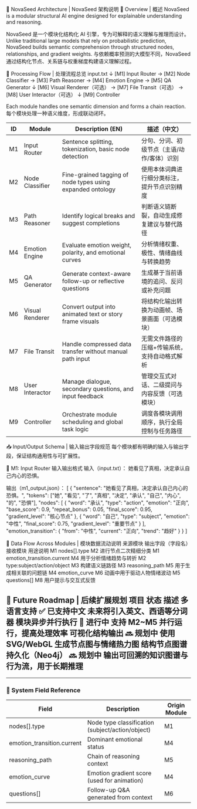 🌱 NovaSeed Architecture | NovaSeed 架构说明
🧠 Overview | 概述
NovaSeed is a modular structural AI engine designed for 
explainable understanding and reasoning.

NovaSeed 是一个模块化结构化 AI 引擎，专为可解释的语义理解与推理而设计。
Unlike traditional large models that rely on probabilistic prediction, NovaSeed builds semantic comprehension through structured nodes,
 relationships, and gradient weights.
与依赖概率预测的大模型不同，NovaSeed 通过结构化节点、关系链与权重梯度构建语义理解过程。




🔁 Processing Flow | 处理流程总览
input.txt
   ↓
[M1] Input Router → [M2] Node Classifier → [M3] Path Reasoner → [M4] Emotion Engine → [M5] QA Generator
   ↓
[M6] Visual Renderer（可选） → [M7] File Transit（可选） → [M8] User Interactor（可选）
   ↓
[M9] Controller

Each module handles one semantic dimension and forms a chain reaction.
每个模块处理一种语义维度，形成联动闭环。

| ID | Module          | Description (EN)                                           | 描述（中文）                  |
| -- | --------------- | ---------------------------------------------------------- | ----------------------- |
| M1 | Input Router    | Sentence splitting, tokenization, basic node detection     | 分句、分词、初级节点（主语/动作/客体）识别  |
| M2 | Node Classifier | Fine-grained tagging of node types using expanded ontology | 使用本体词典进行细分类标注，提升节点识别精度  |
| M3 | Path Reasoner   | Identify logical breaks and suggest completions            | 判断语义链断裂，自动生成修复建议与替代路径   |
| M4 | Emotion Engine  | Evaluate emotion weight, polarity, and emotional curves    | 分析情绪权重、极性、情绪曲线与转换趋势     |
| M5 | QA Generator    | Generate context-aware follow-up or reflective questions   | 生成基于当前语境的追问、反问或补充问题     |
| M6 | Visual Renderer | Convert output into animated text or story frame visuals   | 将结构化输出转换为动画帧、场景画面（可选模块） |
| M7 | File Transit    | Handle compressed data transfer without manual path input  | 无需文件路径的压缩+传输系统，支持自动格式解析 |
| M8 | User Interactor | Manage dialogue, secondary questions, and input feedback   | 管理交互式对话、二级提问与内容反馈（可选模块） |
| M9 | Controller      | Orchestrate module scheduling and global task logic        | 调度各模块调用顺序，执行全局控制与任务路径   |


📥 Input/Output Schema | 输入输出字段规范
每个模块都有明确的输入与输出字段，保证结构通用性与可扩展性。

🔹 M1: Input Router 输入输出格式
输入（input.txt）：
她看见了真相，决定承认自己内心的恐惧。

输出（m1_output.json）：
[
  {
    "sentence": "她看见了真相，决定承认自己内心的恐惧。",
    "tokens": ["她", "看见", "了", "真相", "决定", "承认", "自己", "内心", "的", "恐惧"],
    "nodes": [
      {
        "word": "承认",
        "type": "action",
        "emotion": "正向",
        "base_score": 0.9,
        "repeat_bonus": 0.05,
        "final_score": 0.95,
        "gradient_level": "核心节点"
      },
      {
        "word": "自己",
        "type": "subject",
        "emotion": "中性",
        "final_score": 0.75,
        "gradient_level": "重要节点"
      }
    ],
    "emotion_transition": {
      "from": "中性",
      "current": "正向",
      "trend": "趋好"
    }
  }
]


🔄 Data Flow Across Modules | 模块数据流动说明
来源模块	输出字段（字段名）	接收模块	用途说明
M1	nodes[].type	M2	进行节点二次精细分类
M1	emotion_transition.current	M4	用于分析情绪趋势与转折
M2	type:subject/action/object	M3	构建语义链路径
M3	reasoning_path	M5	用于生成相关联的问题链
M4	emotion_curve	M6	动画中用于驱动人物情绪波动
M5	questions[]	M8	用户提示与交互式反馈

🔮 Future Roadmap | 后续扩展规划
项目	状态	描述
多语言支持	✅ 已支持中文	未来将引入英文、西语等分词器
模块异步并行执行	🚧 进行中	支持 M2~M5 并行运行，提高处理效率
可视化结构输出	🔜 规划中	使用 SVG/WebGL 生成节点图与情绪热力图
结构节点图谱持久化（Neo4j）	🔜 规划中	输出可回溯的知识图谱与行为流，用于长期推理
---

---
### 📌 System Field Reference

| Field                        | Description                                     | Origin Module |
|-----------------------------|-------------------------------------------------|---------------|
| nodes[].type                | Node type classification (subject/action/object)| M1            |
| emotion_transition.current  | Dominant emotional status                       | M4            |
| reasoning_path              | Chain of reasoning context                      | M5            |
| emotion_curve               | Emotion gradient score (used for animation)     | M4            |
| questions[]                 | Follow-up Q&A generated from context            | M6            |



